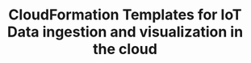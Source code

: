 ---
title: "CloudFormation Templates for IoT Data ingestion and visualization in the cloud"
excerpt: "In this project, I developed four different patterns to capture, ingest, and visualize IoT data landing from edge devices to AWS IoT Core. The CloudFormation templates provided in this project empower users to leverage various AWS services in order to achieve real-time and near-real-time visualization of their device data on intuitive dashboards without having to create and manage cloud reources themselves. <br/><img src='/images/iot_project.png'>"
collection: something
---